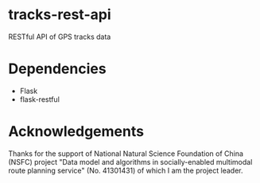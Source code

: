 # tracks-rest-api

RESTful API of GPS tracks data

# Dependencies

- Flask
- flask-restful

# Acknowledgements

Thanks for the support of National Natural Science Foundation of China (NSFC) project "Data model and algorithms in socially-enabled multimodal route planning service" (No. 41301431) of which I am the project leader.
